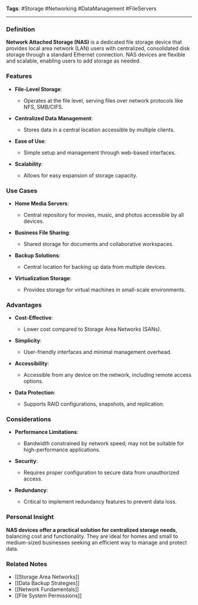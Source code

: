 **Tags**: #Storage #Networking #DataManagement #FileServers

---

### Definition

**Network Attached Storage (NAS)** is a dedicated file storage device that provides local area network (LAN) users with centralized, consolidated disk storage through a standard Ethernet connection. NAS devices are flexible and scalable, enabling users to add storage as needed.

### Features

- **File-Level Storage**:
    
    - Operates at the file level, serving files over network protocols like NFS, SMB/CIFS.
- **Centralized Data Management**:
    
    - Stores data in a central location accessible by multiple clients.
- **Ease of Use**:
    
    - Simple setup and management through web-based interfaces.
- **Scalability**:
    
    - Allows for easy expansion of storage capacity.

### Use Cases

- **Home Media Servers**:
    
    - Central repository for movies, music, and photos accessible by all devices.
- **Business File Sharing**:
    
    - Shared storage for documents and collaborative workspaces.
- **Backup Solutions**:
    
    - Central location for backing up data from multiple devices.
- **Virtualization Storage**:
    
    - Provides storage for virtual machines in small-scale environments.

### Advantages

- **Cost-Effective**:
    
    - Lower cost compared to Storage Area Networks (SANs).
- **Simplicity**:
    
    - User-friendly interfaces and minimal management overhead.
- **Accessibility**:
    
    - Accessible from any device on the network, including remote access options.
- **Data Protection**:
    
    - Supports RAID configurations, snapshots, and replication.

### Considerations

- **Performance Limitations**:
    
    - Bandwidth constrained by network speed; may not be suitable for high-performance applications.
- **Security**:
    
    - Requires proper configuration to secure data from unauthorized access.
- **Redundancy**:
    
    - Critical to implement redundancy features to prevent data loss.

### Personal Insight

**NAS devices offer a practical solution for centralized storage needs**, balancing cost and functionality. They are ideal for homes and small to medium-sized businesses seeking an efficient way to manage and protect data.

### Related Notes

- [[Storage Area Networks]]
- [[Data Backup Strategies]]
- [[Network Fundamentals]]
- [[File System Permissions]]